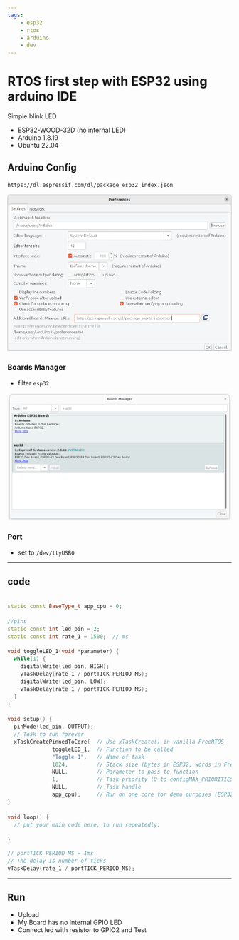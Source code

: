 ```yaml
---
tags:
    - esp32
    - rtos
    - arduino
    - dev
---
```


# RTOS first step with ESP32 using arduino IDE
Simple blink LED

- ESP32-WOOD-32D (no internal LED)
- Arduino 1.8.19
- Ubuntu 22.04


## Arduino Config

```
https://dl.espressif.com/dl/package_esp32_index.json
```

![](images/arduino_preference.png)

### Boards Manager
- filter `esp32`

![](images/board_manager.png)


### Port
- set to `/dev/ttyUSB0`

---

## code

```cpp

static const BaseType_t app_cpu = 0;

//pins
static const int led_pin = 2;
static const int rate_1 = 1500;  // ms

void toggleLED_1(void *parameter) {
  while(1) {
    digitalWrite(led_pin, HIGH);
    vTaskDelay(rate_1 / portTICK_PERIOD_MS);
    digitalWrite(led_pin, LOW);
    vTaskDelay(rate_1 / portTICK_PERIOD_MS);
  }
}

void setup() {
  pinMode(led_pin, OUTPUT);
  // Task to run forever
  xTaskCreatePinnedToCore(  // Use xTaskCreate() in vanilla FreeRTOS
              toggleLED_1,  // Function to be called
              "Toggle 1",   // Name of task
              1024,         // Stack size (bytes in ESP32, words in FreeRTOS)
              NULL,         // Parameter to pass to function
              1,            // Task priority (0 to configMAX_PRIORITIES - 1)
              NULL,         // Task handle
              app_cpu);     // Run on one core for demo purposes (ESP32 only)
}

void loop() {
  // put your main code here, to run repeatedly:

}
```


```cpp
// portTICK_PERIOD_MS = 1ms
// The delay is number of ticks
vTaskDelay(rate_1 / portTICK_PERIOD_MS);
```

---

## Run
- Upload
- My Board has no Internal GPIO LED
- Connect led with resistor to GPIO2 and Test